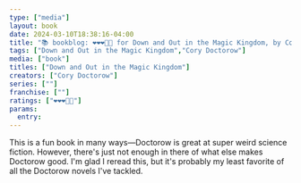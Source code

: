 ```yaml
---
type: ["media"]
layout: book
date: 2024-03-10T18:38:16-04:00
title: "📚 bookblog: ❤️❤️❤️🖤🖤 for Down and Out in the Magic Kingdom, by Cory Doctorow"
tags: ["Down and Out in the Magic Kingdom","Cory Doctorow"]
media: ["book"]
titles: ["Down and Out in the Magic Kingdom"]
creators: ["Cory Doctorow"]
series: [""]
franchise: [""]
ratings: ["❤️❤️❤️🖤🖤"]
params:
  entry:
---
```

This is a fun book in many ways—Doctorow is great at super weird science fiction. However, there's just not enough in there of what else makes Doctorow good. I'm glad I reread this, but it's probably my least favorite of all the Doctorow novels I've tackled.
